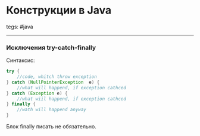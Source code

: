 # Конструкции в Java
tegs: #java 

---
### Исключения try-catch-finally
Синтаксис:
```java
try {
	//code, whitch throw exception
} catch (NullPointerException  e) {
	//what will happend, if exception cathced
} catch (Exception e) {
	//what wiil happend, if exception cathced
} finally {
	//wath will happend anyway
}
```
Блок finally писать не обязательно.
